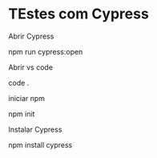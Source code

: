 # TEstes com Cypress

Abrir Cypress

npm run cypress:open

Abrir vs code

code .

iniciar npm

npm init

Instalar Cypress

npm install cypress